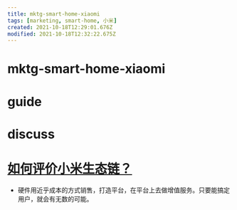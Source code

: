 ```yaml
---
title: mktg-smart-home-xiaomi
tags: [marketing, smart-home, 小米]
created: 2021-10-18T12:29:01.676Z
modified: 2021-10-18T12:32:22.675Z
---
```


# mktg-smart-home-xiaomi

# guide


# discuss
# [如何评价小米生态链？](https://www.zhihu.com/question/27702893/answers/updated)
- 硬件用近乎成本的方式销售，打造平台，在平台上去做增值服务。只要能搞定用户，就会有无数的可能。

